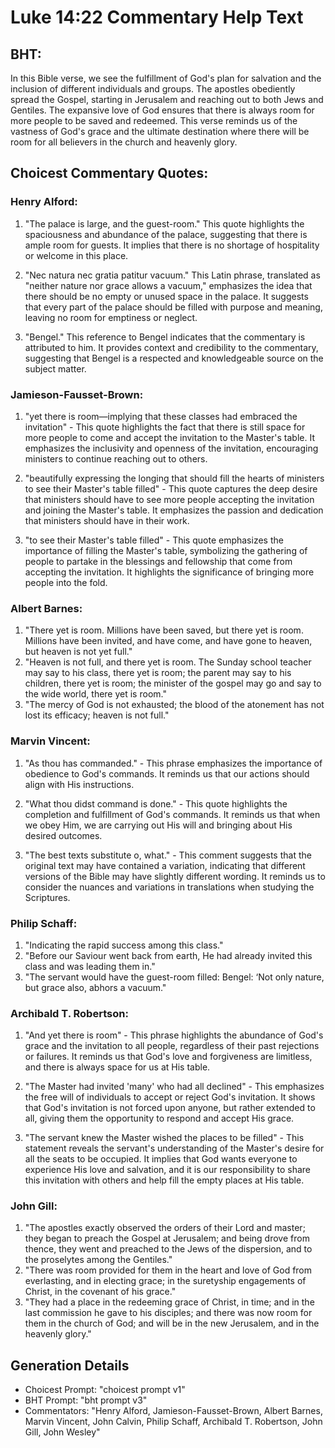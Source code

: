 # Luke 14:22 Commentary Help Text

## BHT:
In this Bible verse, we see the fulfillment of God's plan for salvation and the inclusion of different individuals and groups. The apostles obediently spread the Gospel, starting in Jerusalem and reaching out to both Jews and Gentiles. The expansive love of God ensures that there is always room for more people to be saved and redeemed. This verse reminds us of the vastness of God's grace and the ultimate destination where there will be room for all believers in the church and heavenly glory.

## Choicest Commentary Quotes:
### Henry Alford:
1. "The palace is large, and the guest-room." This quote highlights the spaciousness and abundance of the palace, suggesting that there is ample room for guests. It implies that there is no shortage of hospitality or welcome in this place.

2. "Nec natura nec gratia patitur vacuum." This Latin phrase, translated as "neither nature nor grace allows a vacuum," emphasizes the idea that there should be no empty or unused space in the palace. It suggests that every part of the palace should be filled with purpose and meaning, leaving no room for emptiness or neglect.

3. "Bengel." This reference to Bengel indicates that the commentary is attributed to him. It provides context and credibility to the commentary, suggesting that Bengel is a respected and knowledgeable source on the subject matter.

### Jamieson-Fausset-Brown:
1. "yet there is room—implying that these classes had embraced the invitation" - This quote highlights the fact that there is still space for more people to come and accept the invitation to the Master's table. It emphasizes the inclusivity and openness of the invitation, encouraging ministers to continue reaching out to others.

2. "beautifully expressing the longing that should fill the hearts of ministers to see their Master's table filled" - This quote captures the deep desire that ministers should have to see more people accepting the invitation and joining the Master's table. It emphasizes the passion and dedication that ministers should have in their work.

3. "to see their Master's table filled" - This quote emphasizes the importance of filling the Master's table, symbolizing the gathering of people to partake in the blessings and fellowship that come from accepting the invitation. It highlights the significance of bringing more people into the fold.

### Albert Barnes:
1. "There yet is room. Millions have been saved, but there yet is room. Millions have been invited, and have come, and have gone to heaven, but heaven is not yet full."
2. "Heaven is not full, and there yet is room. The Sunday school teacher may say to his class, there yet is room; the parent may say to his children, there yet is room; the minister of the gospel may go and say to the wide world, there yet is room."
3. "The mercy of God is not exhausted; the blood of the atonement has not lost its efficacy; heaven is not full."


### Marvin Vincent:
1. "As thou has commanded." - This phrase emphasizes the importance of obedience to God's commands. It reminds us that our actions should align with His instructions.

2. "What thou didst command is done." - This quote highlights the completion and fulfillment of God's commands. It reminds us that when we obey Him, we are carrying out His will and bringing about His desired outcomes.

3. "The best texts substitute o, what." - This comment suggests that the original text may have contained a variation, indicating that different versions of the Bible may have slightly different wording. It reminds us to consider the nuances and variations in translations when studying the Scriptures.

### Philip Schaff:
1. "Indicating the rapid success among this class."
2. "Before our Saviour went back from earth, He had already invited this class and was leading them in."
3. "The servant would have the guest-room filled: Bengel: ‘Not only nature, but grace also, abhors a vacuum."

### Archibald T. Robertson:
1. "And yet there is room" - This phrase highlights the abundance of God's grace and the invitation to all people, regardless of their past rejections or failures. It reminds us that God's love and forgiveness are limitless, and there is always space for us at His table.

2. "The Master had invited 'many' who had all declined" - This emphasizes the free will of individuals to accept or reject God's invitation. It shows that God's invitation is not forced upon anyone, but rather extended to all, giving them the opportunity to respond and accept His grace.

3. "The servant knew the Master wished the places to be filled" - This statement reveals the servant's understanding of the Master's desire for all the seats to be occupied. It implies that God wants everyone to experience His love and salvation, and it is our responsibility to share this invitation with others and help fill the empty places at His table.

### John Gill:
1. "The apostles exactly observed the orders of their Lord and master; they began to preach the Gospel at Jerusalem; and being drove from thence, they went and preached to the Jews of the dispersion, and to the proselytes among the Gentiles."
2. "There was room provided for them in the heart and love of God from everlasting, and in electing grace; in the suretyship engagements of Christ, in the covenant of his grace."
3. "They had a place in the redeeming grace of Christ, in time; and in the last commission he gave to his disciples; and there was now room for them in the church of God; and will be in the new Jerusalem, and in the heavenly glory."


## Generation Details
- Choicest Prompt: "choicest prompt v1"
- BHT Prompt: "bht prompt v3"
- Commentators: "Henry Alford, Jamieson-Fausset-Brown, Albert Barnes, Marvin Vincent, John Calvin, Philip Schaff, Archibald T. Robertson, John Gill, John Wesley"

